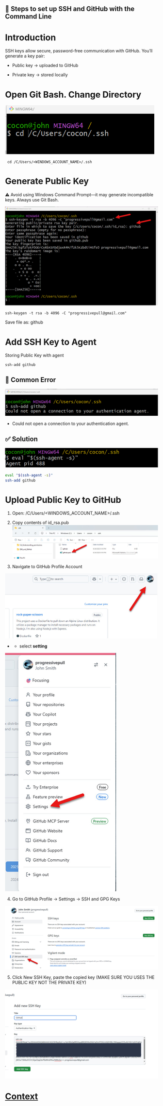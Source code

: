 ## 🔐 Steps to set up SSH and GitHub with the Command Line

# Introduction
SSH keys allow secure, password-free communication with GitHub. You’ll generate a key pair:

* Public key → uploaded to GitHub

* Private key → stored locally


# **Open Git Bash.** Change Directory
![change_folders.png](./../IMAGES_STEPS/SSH_and_GitHub/change_folders.png)
```
 cd /C/Users/<WINDOWS_ACCOUNT_NAME>/.ssh
```


# Generate Public Key
⚠️ Avoid using Windows Command Prompt—it may generate incompatible keys. Always use Git Bash.

![generate_public_key.jpg](./../IMAGES_STEPS/SSH_and_GitHub/generate_public_key.jpg)

```
ssh-keygen -t rsa -b 4096 -C "progressivepull@gmail.com"
```
Save file as: github

 # Add SSH Key to Agent

Storing Public Key with agent
 ```
ssh-add github

```

## 🧨 Common Error

![](./../IMAGES_STEPS/SSH_and_GitHub/common_error.png)

* Could not open a connection to your authentication agent.

## ✅ Solution

![stored_key.png](./../IMAGES_STEPS/SSH_and_GitHub/stored_key.png)

``` bash
eval "$(ssh-agent -s)"
ssh-add github
```

# Upload Public Key to GitHub

1. Open: /C/Users/<WINDOWS_ACCOUNT_NAME>/.ssh

2. Copy contents of id_rsa.pub
![public_key.jpg](./../IMAGES_STEPS/SSH_and_GitHub/public_key.jpg)

3. Navigate to GitHub Profile Account
   
![github_profile.jpg](./../IMAGES_STEPS/SSH_and_GitHub/github_profile.jpg)

-  * select **setting**

![setting.jpg](./../IMAGES_STEPS/SSH_and_GitHub/setting.jpg)


4. Go to GitHub Profile → Settings → SSH and GPG Keys
   
![SSH_and_GPP_Keys.jpg](./../IMAGES_STEPS/SSH_and_GitHub/SSH_and_GPP_Keys.jpg)

5. Click New SSH Key, paste the copied key (MAKE SURE YOU USES THE PUBLIC KEY NOT THE PRIVATE KEY)

![uploading_key.jpg](./../IMAGES_STEPS/SSH_and_GitHub/uploading_key.jpg) 


# [Context](./../README.md)

